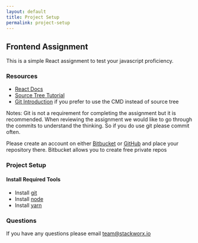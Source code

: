 ```yaml
---
layout: default
title: Project Setup
permalink: project-setup
---
```


## Frontend Assignment 
This is a simple React assignment to test your javascript proficiency. 

### Resources

 * [React Docs](https://facebook.github.io/react/docs/hello-world.html)
 * [Source Tree Tutorial](https://confluence.atlassian.com/bitbucket/tutorial-learn-sourcetree-with-bitbucket-cloud-760120235.html)
 * [Git Introduction]((https://git-scm.com/book/en/v1/Getting-Started)) if you prefer to use the CMD instead of source tree
 
Notes: Git is not a requirement for completing the assignment but it is recommended. When reviewing
the assignment we would like to go through the commits to understand the thinking. So if you do use git please commit often.

Please create an account on either [Bitbucket](https://bitbucket.org/) or [GitHub](https://github.com/) and place your repository there. Bitbucket allows you to create free private repos

### Project Setup

#### Install Required Tools

 * Install [git](https://git-scm.com/downloads)
 * Install [node](https://nodejs.org/en/download/)
 * Install [yarn](https://yarnpkg.com/en/docs/install)
 
### Questions
     
If you have any questions please email [team@stackworx.io](mailto:team@stackworx.io)